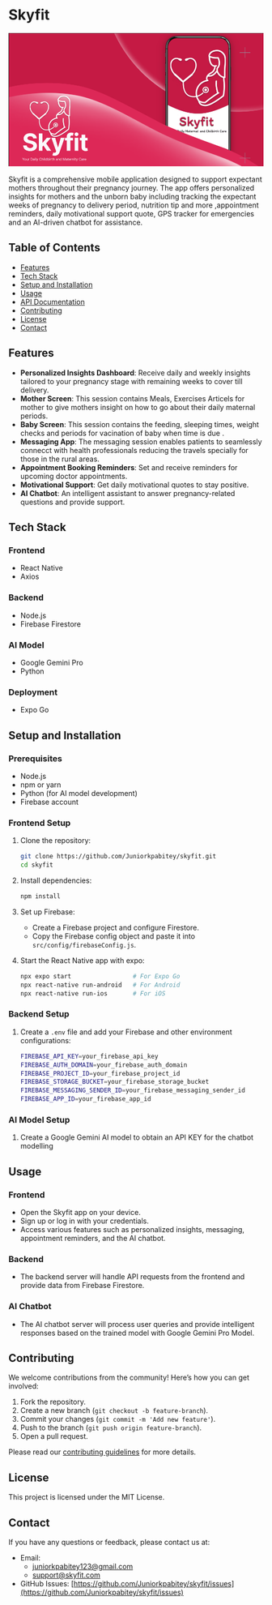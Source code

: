 # Skyfit

![Skyfit](./assets/Skyfit_Startup.png) <!-- Replace with your actual image path -->

Skyfit is a comprehensive mobile application designed to support expectant mothers throughout their pregnancy journey. The app offers personalized insights for mothers and the unborn baby including tracking the expectant weeks of pregnancy to delivery period, nutrition tip and more ,appointment reminders, daily motivational support quote, GPS tracker for emergencies and an AI-driven chatbot for assistance.

## Table of Contents

- [Features](#features)
- [Tech Stack](#tech-stack)
- [Setup and Installation](#setup-and-installation)
- [Usage](#usage)
- [API Documentation](#api-documentation)
- [Contributing](#contributing)
- [License](#license)
- [Contact](#contact)

## Features

- **Personalized Insights Dashboard**: Receive daily and weekly insights tailored to your pregnancy stage with remaining weeks to cover till delivery.
- **Mother Screen**: This session contains Meals, Exercises Articels for mother to give mothers insight on how to go about their daily maternal periods.
- **Baby Screen**: This session contains the feeding, sleeping times, weight checks and periods for vacination of baby when time is due .
- **Messaging App**: The messaging session enables patients to seamlessly connecct with health professionals reducing the travels specially for those in the rural areas.
- **Appointment Booking Reminders**: Set and receive reminders for upcoming doctor appointments.
- **Motivational Support**: Get daily motivational quotes to stay positive.
- **AI Chatbot**: An intelligent assistant to answer pregnancy-related questions and provide support.

## Tech Stack

### Frontend
- React Native
- Axios

### Backend
- Node.js
- Firebase Firestore

### AI Model
- Google Gemini Pro
- Python


### Deployment
- Expo Go

## Setup and Installation

### Prerequisites
- Node.js
- npm or yarn
- Python (for AI model development)
- Firebase account

### Frontend Setup

1. Clone the repository:
    ```bash
    git clone https://github.com/Juniorkpabitey/skyfit.git
    cd skyfit
    ```

2. Install dependencies:
    ```bash
    npm install
    ```

3. Set up Firebase:
    - Create a Firebase project and configure Firestore.
    - Copy the Firebase config object and paste it into `src/config/firebaseConfig.js`.

4. Start the React Native app with expo:
    ```bash
    npx expo start                 # For Expo Go
    npx react-native run-android   # For Android
    npx react-native run-ios       # For iOS
    ```

### Backend Setup
1. Create a `.env` file and add your Firebase and other environment configurations:
    ```bash
    FIREBASE_API_KEY=your_firebase_api_key
    FIREBASE_AUTH_DOMAIN=your_firebase_auth_domain
    FIREBASE_PROJECT_ID=your_firebase_project_id
    FIREBASE_STORAGE_BUCKET=your_firebase_storage_bucket
    FIREBASE_MESSAGING_SENDER_ID=your_firebase_messaging_sender_id
    FIREBASE_APP_ID=your_firebase_app_id
    ```


### AI Model Setup

1. Create a Google Gemini AI model to obtain an API KEY for the chatbot modelling
   
## Usage

### Frontend

- Open the Skyfit app on your device.
- Sign up or log in with your credentials.
- Access various features such as personalized insights, messaging, appointment reminders, and the AI chatbot.

### Backend

- The backend server will handle API requests from the frontend and provide data from Firebase Firestore.

### AI Chatbot

- The AI chatbot server will process user queries and provide intelligent responses based on the trained model with Google Gemini Pro Model.


## Contributing

We welcome contributions from the community! Here’s how you can get involved:

1. Fork the repository.
2. Create a new branch (`git checkout -b feature-branch`).
3. Commit your changes (`git commit -m 'Add new feature'`).
4. Push to the branch (`git push origin feature-branch`).
5. Open a pull request.

Please read our [contributing guidelines](CONTRIBUTING.md) for more details.

## License

This project is licensed under the MIT License.

## Contact

If you have any questions or feedback, please contact us at:
- Email: 
    - juniorkpabitey123@gmail.com
    - support@skyfit.com
- GitHub Issues: [https://github.com/Juniorkpabitey/skyfit/issues](https://github.com/Juniorkpabitey/skyfit/issues)
